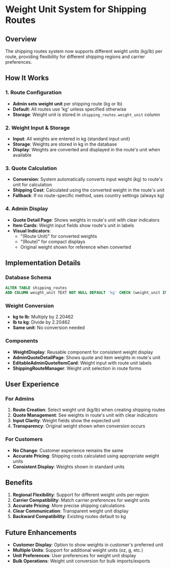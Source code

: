 # Weight Unit System for Shipping Routes

## Overview

The shipping routes system now supports different weight units (kg/lb) per route, providing flexibility for different shipping regions and carrier preferences.

## How It Works

### 1. Route Configuration
- **Admin sets weight unit** per shipping route (kg or lb)
- **Default**: All routes use 'kg' unless specified otherwise
- **Storage**: Weight unit is stored in `shipping_routes.weight_unit` column

### 2. Weight Input & Storage
- **Input**: All weights are entered in kg (standard input unit)
- **Storage**: Weights are stored in kg in the database
- **Display**: Weights are converted and displayed in the route's unit when available

### 3. Quote Calculation
- **Conversion**: System automatically converts input weight (kg) to route's unit for calculation
- **Shipping Cost**: Calculated using the converted weight in the route's unit
- **Fallback**: If no route-specific method, uses country settings (always kg)

### 4. Admin Display
- **Quote Detail Page**: Shows weights in route's unit with clear indicators
- **Item Cards**: Weight input fields show route's unit in labels
- **Visual Indicators**: 
  - "(Route Unit)" for converted weights
  - "(Route)" for compact displays
  - Original weight shown for reference when converted

## Implementation Details

### Database Schema
```sql
ALTER TABLE shipping_routes 
ADD COLUMN weight_unit TEXT NOT NULL DEFAULT 'kg' CHECK (weight_unit IN ('kg', 'lb'));
```

### Weight Conversion
- **kg to lb**: Multiply by 2.20462
- **lb to kg**: Divide by 2.20462
- **Same unit**: No conversion needed

### Components
- **WeightDisplay**: Reusable component for consistent weight display
- **AdminQuoteDetailPage**: Shows quote and item weights in route's unit
- **EditableAdminQuoteItemCard**: Weight input with route unit labels
- **ShippingRouteManager**: Weight unit selection in route forms

## User Experience

### For Admins
1. **Route Creation**: Select weight unit (kg/lb) when creating shipping routes
2. **Quote Management**: See weights in route's unit with clear indicators
3. **Input Clarity**: Weight fields show the expected unit
4. **Transparency**: Original weight shown when conversion occurs

### For Customers
- **No Change**: Customer experience remains the same
- **Accurate Pricing**: Shipping costs calculated using appropriate weight units
- **Consistent Display**: Weights shown in standard units

## Benefits

1. **Regional Flexibility**: Support for different weight units per region
2. **Carrier Compatibility**: Match carrier preferences for weight units
3. **Accurate Pricing**: More precise shipping calculations
4. **Clear Communication**: Transparent weight unit display
5. **Backward Compatibility**: Existing routes default to kg

## Future Enhancements

- **Customer Display**: Option to show weights in customer's preferred unit
- **Multiple Units**: Support for additional weight units (oz, g, etc.)
- **Unit Preferences**: User preferences for weight unit display
- **Bulk Operations**: Weight unit conversion for bulk imports/exports 